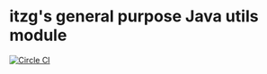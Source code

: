 # itzg's general purpose Java utils module

[![Circle CI](https://circleci.com/gh/itzg/utils.svg?style=svg)](https://circleci.com/gh/itzg/utils)
